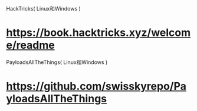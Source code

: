 HackTricks( Linux和Windows )

# https://book.hacktricks.xyz/welcome/readme

PayloadsAllTheThings( Linux和Windows )

# https://github.com/swisskyrepo/PayloadsAllTheThings
